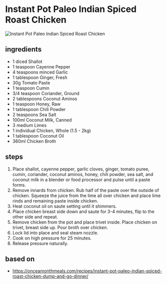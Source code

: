 # Instant Pot Paleo Indian Spiced Roast Chicken

![Instant Pot Paleo Indian Spiced Roast Chicken](https://recipes.ratcliffefamily.org/images/instant-pot-paleo-indian-spiced-roast-chicken.jpg)

## ingredients

- 1 diced Shallot
- 1 teaspoon Cayenne Pepper
- 4 teaspoons minced Garlic
- 1 tablespoon Ginger, Fresh
- 30g Tomato Paste
- 1 teaspoon Cumin
- 3/4 teaspoon Coriander, Ground
- 2 tablespoons Coconut Aminos
- 1 teaspoon Honey, Raw
- 1 tablespoon Chili Powder
- 2 teaspoons Sea Salt
- 100ml Coconut Milk, Canned
- 3 medium Limes
- 1 individual Chicken, Whole (1.5 - 2kg)
- 1 tablespoon Coconut Oil
- 360ml Chicken Broth

## steps

1. Place shallot, cayenne pepper, garlic cloves, ginger, tomato puree, cumin, coriander, coconut aminos, honey, chili powder, sea salt, and coconut milk in a blender or food processor and pulse until a paste forms.
2. Remove innards from chicken. Rub half of the paste over the outside of chicken. Squeeze the juice from the lime all over chicken and place lime rinds and remaining paste inside chicken.
3. Heat coconut oil on saute setting until it shimmers.
4. Place chicken breast side down and saute for 3-4 minutes, flip to the other side and repeat.
5. Remove chicken from the pot and place trivet inside. Place chicken on trivet, breast side up. Pour broth over chicken.
6. Lock lid into place and seal steam nozzle.
7. Cook on high pressure for 25 minutes.
8. Release pressure naturally.

## based on

- https://onceamonthmeals.com/recipes/instant-pot-paleo-indian-spiced-roast-chicken-dump-and-go-dinner/
